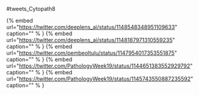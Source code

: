 #tweets_Cytopath8

{% embed url="https://twitter.com/deeplens_ai/status/1148548348951109633"  caption="" % }
{% embed url="https://twitter.com/deeplens_ai/status/1148187971310559235"  caption="" % }
{% embed url="https://twitter.com/pembeoltulu/status/1147954017353551875"  caption="" % }
{% embed url="https://twitter.com/PathologyWeek19/status/1144651383552929792"  caption="" % }
{% embed url="https://twitter.com/PathologyWeek19/status/1145743550887235592"  caption="" % }
